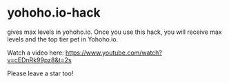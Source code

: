 # yohoho.io-hack
gives max levels in yohoho.io. 
Once you use this hack, you will receive max levels and the top tier pet in Yohoho.io.

Watch a video here: https://www.youtube.com/watch?v=cEDnRk99pz8&t=2s

Please leave a star too!
